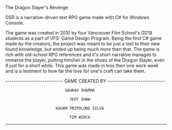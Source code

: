 The Dragon Slayer's Revenge

DSR is a narrative-driven text RPG game made with C# for Windows Console.

The game was created in 2010 by four Vancouver Film School's GD18 students as a part of VFS' Game Design Program.
Being the first C# game made by the creators, the project was meant to be just a test to their new found knowledge,
but ended up being much more then that. The game is rich with old-school RPG references and it's short narrative
manages to immerse the player, putting him/her in the shoes of the Dragon Slayer, even if just for a short while.
This game was made in less then one work week and is a testment to how far the love for one's craft can take them.

---------------------------- GAME CREATED BY ----------------------------

                              GAURAV SHARMA

                                JEFF SHAW

                          KAUAM TRIPOLONE SILVA

                                TIM WIRCH
 
-------------------------------------------------------------------------